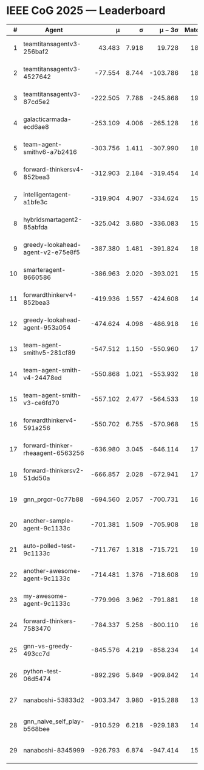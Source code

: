 # IEEE CoG 2025 — Leaderboard

| # | Agent | μ | σ | μ − 3σ | Matches | Updated |
|---:|---|---:|---:|---:|---:|---|
| 1 | teamtitansagentv3-256baf2 | 43.483 | 7.918 | 19.728 | 18296 | 2025-08-24 08:25 |
| 2 | teamtitansagentv3-4527642 | -77.554 | 8.744 | -103.786 | 18150 | 2025-08-24 08:25 |
| 3 | teamtitansagentv3-87cd5e2 | -222.505 | 7.788 | -245.868 | 19386 | 2025-08-24 08:25 |
| 4 | galacticarmada-ecd6ae8 | -253.109 | 4.006 | -265.128 | 16820 | 2025-08-24 08:25 |
| 5 | team-agent-smithv6-a7b2416 | -303.756 | 1.411 | -307.990 | 18280 | 2025-08-24 08:25 |
| 6 | forward-thinkersv4-852bea3 | -312.903 | 2.184 | -319.454 | 14880 | 2025-08-24 08:25 |
| 7 | intelligentagent-a1bfe3c | -319.904 | 4.907 | -334.624 | 15415 | 2025-08-24 08:25 |
| 8 | hybridsmartagent2-85abfda | -325.042 | 3.680 | -336.083 | 15340 | 2025-08-24 08:25 |
| 9 | greedy-lookahead-agent-v2-e75e8f5 | -387.380 | 1.481 | -391.824 | 18628 | 2025-08-24 08:25 |
| 10 | smarteragent-8660586 | -386.963 | 2.020 | -393.021 | 15162 | 2025-08-24 08:25 |
| 11 | forwardthinkerv4-852bea3 | -419.936 | 1.557 | -424.608 | 14900 | 2025-08-24 08:25 |
| 12 | greedy-lookahead-agent-953a054 | -474.624 | 4.098 | -486.918 | 16988 | 2025-08-24 08:25 |
| 13 | team-agent-smithv5-281cf89 | -547.512 | 1.150 | -550.960 | 17900 | 2025-08-24 08:25 |
| 14 | team-agent-smith-v4-24478ed | -550.868 | 1.021 | -553.932 | 18760 | 2025-08-24 08:25 |
| 15 | team-agent-smith-v3-ce6fd70 | -557.102 | 2.477 | -564.533 | 19220 | 2025-08-24 08:25 |
| 16 | forwardthinkerv4-591a256 | -550.702 | 6.755 | -570.968 | 15075 | 2025-08-24 08:25 |
| 17 | forward-thinker-rheaagent-6563256 | -636.980 | 3.045 | -646.114 | 17304 | 2025-08-24 08:25 |
| 18 | forward-thinkersv2-51dd50a | -666.857 | 2.028 | -672.941 | 17464 | 2025-08-24 08:25 |
| 19 | gnn_prgcr-0c77b88 | -694.560 | 2.057 | -700.731 | 16180 | 2025-08-24 08:25 |
| 20 | another-sample-agent-9c1133c | -701.381 | 1.509 | -705.908 | 18200 | 2025-08-24 08:25 |
| 21 | auto-polled-test-9c1133c | -711.767 | 1.318 | -715.721 | 19080 | 2025-08-24 08:25 |
| 22 | another-awesome-agent-9c1133c | -714.481 | 1.376 | -718.608 | 19520 | 2025-08-24 08:25 |
| 23 | my-awesome-agent-9c1133c | -779.996 | 3.962 | -791.881 | 18300 | 2025-08-24 08:25 |
| 24 | forward-thinkers-7583470 | -784.337 | 5.258 | -800.110 | 16600 | 2025-08-24 08:25 |
| 25 | gnn-vs-greedy-493cc7d | -845.576 | 4.219 | -858.234 | 14520 | 2025-08-24 08:25 |
| 26 | python-test-06d5474 | -892.296 | 5.849 | -909.842 | 14490 | 2025-08-24 08:25 |
| 27 | nanaboshi-53833d2 | -903.347 | 3.980 | -915.288 | 13980 | 2025-08-24 08:25 |
| 28 | gnn_naive_self_play-b568bee | -910.529 | 6.218 | -929.183 | 14380 | 2025-08-24 08:25 |
| 29 | nanaboshi-8345999 | -926.793 | 6.874 | -947.414 | 15010 | 2025-08-24 08:25 |
